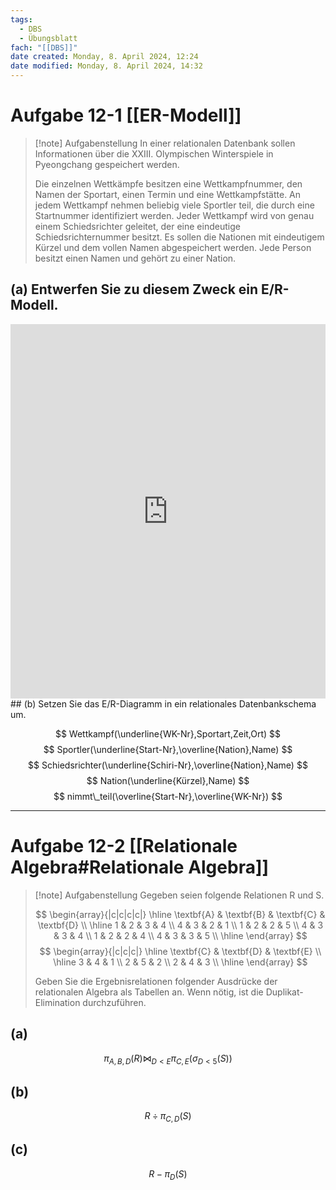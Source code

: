 ```yaml
---
tags:
  - DBS
  - Übungsblatt
fach: "[[DBS]]"
date created: Monday, 8. April 2024, 12:24
date modified: Monday, 8. April 2024, 14:32
---
```


# Aufgabe 12-1 [[ER-Modell]]

>[!note] Aufgabenstellung
>In einer relationalen Datenbank sollen Informationen über die XXIII. Olympischen Winterspiele in Pyeongchang gespeichert werden.
>
>Die einzelnen Wettkämpfe besitzen eine Wettkampfnummer, den Namen der Sportart, einen Termin und eine Wettkampfstätte. An jedem Wettkampf nehmen beliebig viele Sportler teil, die durch eine Startnummer identifiziert werden. Jeder Wettkampf wird von genau einem Schiedsrichter geleitet, der eine eindeutige Schiedsrichternummer besitzt. Es sollen die Nationen mit eindeutigem Kürzel und dem vollen Namen abgespeichert werden. Jede Person besitzt einen Namen und gehört zu einer Nation.
## (a) Entwerfen Sie zu diesem Zweck ein E/R-Modell.

<iframe frameborder="0" style="width:100%;height:599px;" src="https://viewer.diagrams.net/?tags=%7B%7D&highlight=0000ff&edit=_blank&layers=1&nav=1&title=ER.drawio#R7V1bc5s4GP0t%2B%2BCZ7YM9SNwfc2m6M512O5PddrtvCii2GgxeIefSX78SSBgJEl8agx2T6YxBCCE%2BnfPpfLrQkX0xf%2FxA0WL2KYtxMoJW%2FDiyL0cQAs8O%2BI9IeSpTXOiVCVNKYplplXBNfmKZaMnUJYlxrmVkWZYwstAToyxNccS0NERp9qBnu80S%2FakLNMWNhOsIJc3UbyRmszI1cK1V%2Bh%2BYTGfqycCSV%2BZIZZYJ%2BQzF2YOWhB%2FZVZYyWcUvmM5RilPGr3xC9A7Tkft%2Bxph407MRvOL%2FbkXuyTTLpglGC5JPomzOk6OcZ7m6RXOSCDPXCjqXBfHH2e9H9gXNMlYezR8vcCLaSjVDWaerZ65WdqCi3A1ucD59%2FfxEv5x9jZ7%2B%2BnF%2B93dMEBq7sCzmHiVLaWBpHPakLE5n2fxmyV%2Fo%2FGFGGL5eoEhceeD44mkzNk%2F4GRCHKJotKf4g0i8dniCsc6WMcEYjcXvErQutS7TkTcTtUGa6zpa0KLS0LnSFfV1hYfc5G7ullXlWZWd%2BqD3Ehee1x9xjygiH0VlCpil%2F0pzEsXjDc5ot0xjH8h3yO8yimTyJlvQeXxHGSDqVST%2FIdFoYhrffubQdLxk%2FPtsqoGprzkmczTGjvK6WvMEGfnmLpKNtu%2BX5wwrcoWTorIZrTyIWSaxOq5JXEOAHEgXbIMJrQYSXMGGbBUo1aHj%2FLQV6z6MsyWjBCYtOb37nVePPttTPu8JSlmjGsaKEyMrvR3MBIVlKO0CMTLWy8sI3iZIAWDzWL5QVFFfSjDMvqV27R5Qg%2FstRgBgHa74mX4QWz2V5kM0hLjr8bYsrCWa81mNuqqgAjXlnRhczlMoiSwxZHD1sjEpciuSIY6fArLpGOEBT%2BSRLvWpxhVFe2C0vXz0pxeVVDp%2FC1dYe85DRWK9YVRZ%2Fl5s7wosTZeaMZnd4LAGo5SscQFFGZV%2FpBvjxDYrupgWbxgYgoOuWWKgfvKu9RoyjjCJGsnTMZiS6S3Eu605Swogynpm31tAv5qtVR8sXk3yRoCd1JSHcetD6jcwXGWUoZbKxkwwxw74K%2BfxoKn6neDa6sEfnHhWdxc%2BlogynYMmaMlvDt4qarnesh%2BRHe3aXtuEuVb9fc5e23XSX9r7cpfLDL3WgOI3PhPLhZ1GC8pxEevPqJj3oXpQ3E336R9a0OPnOT6wJdNX5pWgpqzp7kmcFNmJ5sgNqcNyQhWsxU8OEgkkdEyqN4oS7iXu9%2BDagyCd8yUghCRUkPbu9B1dF5EWzyLvqAs0syNKxDX1f2FUriyE6xaxRFocXeqplW4gM%2BUt1tvQ6W5p25AdliSteVGb9BaqAragife2R88SauHWmgDU0wY%2BE1W7jZ99rV1Y3iRN1z17YxDvRAmprY4f%2BaOdqEHZgsCPtfJ0LjmX0FVtzTutQXoM4Q5DWr%2BoIDG%2FZd4ymepwhRhtitCFGG2K0w4rRqhHXg4nRnNOM0Sp5efIxGlCTHL8ao4Eg6CpGA9CIKzuJ0dwhRttHjLZ%2Fam0QsHm9BmwA6tTZOWADtk6MTQO2V%2BOI3%2BDI50LDNIMyjQzHHJh1riECf6LH97BFRQDYAtf9RV3Bs1HXUonHj4XCvKA%2Fxax7JS%2BXz2pL%2FliyyPF6dKB8Uc6m35JHgahjcrSdg8cY0QFeEzovObrXR07Y4jHmeEBDF2iArulKeseDwuegsjZRWX7vQ%2BG5MtM6SbBegoV9SjDbjMzNkHvjMXNXL6gaIe1IgvnDVNIWBIJviUBBnwSCZvhvis1NCQRDPYapViB2RaDmlNL1ImNJuTJxCGJeRXl4pvBwbDhpTh11G8X4zbmja24wHOeUROVszgCA11qtZB0kAtqGw404VkCCkvFnOkSxfYHHMWadHdh31NIcGx6i2N7QEPSNhrZ14m9ego%2B0GbV1E2pKgoOJBcO6Bp94XMe%2BpMPFyRdMCW8rUYNepw0U79eK%2BFJa9KXNXWNNo%2BPvqM09Wy%2FI7Xh%2BwW%2FOLwzMeo5ZGquqQPewFkoqwXXgBHJCY4JuVwK5vh7cOk7HBGoOtzcFLq8DG%2FRtj4pmbM4Hg54VjVJUg749BDT4faPhFIeYjV09m%2FbC6ri8yz%2FMXljRe30vDPvshSv5p4igFntvvUxGAVYVFHbbCwfNIeaBQBsR6FBlbHgcBDJHSuwd15mZG4zMydJ986dtk4c5ND%2Fs%2BtmfJAmNYQDgT%2FyeN%2F4EzaH7lMznArQMk6SBj2HrwnZNDoDR5jZsa3OvxXvtbfdCcEoDra394cvd4UEsrVbOem3fGDp99o3A16MsV3mvrcWlow%2FxuMGKKF31j23Lcd8oLzSMv4G95Wtpovi0XpT2qjWBY%2FQX5jKejfmk9qipgnxDtO6bTG1DpoPY7E552CA0loocgt4Mm0OiCeZ2ZW9Oacqt3ZfVvu4evmxkAuAAxGd4SqOgrXOKxyA%2BNx2Y6Vd8mp863Fl8OsYEvQfDrsVneEKDm6cnPsNNxWe%2F8%2FXQ4JNaRL81n4DR8XQ8Xx82R7W%2BYcbu0Hxx21Shw2rkHRVGc0%2BtGzYnWbtdiwxAm8Aw1mp8%2Bzgs1OgTN8bHM7zAmoCgAZxOZ%2BcBaHbA18UXgWgzNhlQ0Yk38Vq8SVuwskdnssGU2VtRZc8JsZX0WifExGBwPdIJg%2BNZk1zx%2F8BjHhDovtO37cp3br3pNtD55ntWo6w9KzUAtvuU1okzzHJdnWEhPCKGbRou9cyw0J%2FYdrj6g3qn5PJmqP0Z5W%2FMPWN5om%2F1wL3mRPC%2FmAxyp6OviJjj817oTrymDO5Y8ZzkXpFd%2FXHdG4MXPXF%2FXtc7Cq8L1fLoys06FRm2Hn5y9XEs33MngVvz6B272ea6gj%2BHoLIbL1t9l%2FOgfOwGc%2BODj23OnR2qhw2OwsPage4VPcfwgxvvxvPgZI%2BBIz9d%2FR92ZfbVfzxov%2F8f"></iframe>
## (b) Setzen Sie das E/R-Diagramm in ein relationales Datenbankschema um.

$$
Wettkampf(\underline{WK-Nr},Sportart,Zeit,Ort)
$$
$$
Sportler(\underline{Start-Nr},\overline{Nation},Name)
$$
$$
Schiedsrichter(\underline{Schiri-Nr},\overline{Nation},Name)
$$
$$
Nation(\underline{Kürzel},Name)
$$
$$
nimmt\_teil(\overline{Start-Nr},\overline{WK-Nr})
$$

---

# Aufgabe 12-2 [[Relationale Algebra#Relationale Algebra]]

>[!note] Aufgabenstellung
>Gegeben seien folgende Relationen R und S.
>
>$$
>\begin{array}{|c|c|c|c|}
>\hline
>\textbf{A} & \textbf{B} & \textbf{C} & \textbf{D} \\
>\hline
>1 & 2 & 3 & 4 \\
>4 & 3 & 2 & 1 \\
>1 & 2 & 2 & 5 \\
>4 & 3 & 3 & 4 \\
>1 & 2 & 2 & 4 \\
>4 & 3 & 3 & 5 \\
>\hline
>\end{array}
>$$
>$$
>\begin{array}{|c|c|c|}
>\hline
>\textbf{C} & \textbf{D} & \textbf{E} \\
>\hline
>3 & 4 & 1 \\
>2 & 5 & 2 \\
>2 & 4 & 3 \\
>\hline
>\end{array}
>$$
>
>Geben Sie die Ergebnisrelationen folgender Ausdrücke der relationalen Algebra als Tabellen an. Wenn nötig, ist die Duplikat-Elimination durchzuführen.

## (a)
$$\pi_{A,B,D}(R) \bowtie_{D<E} \pi_{C,E}(\sigma_{D<5}(S))$$

## (b)
$$R \div \pi_{C,D}(S)$$
## (c)
$$R - \pi_{D}(S)$$



